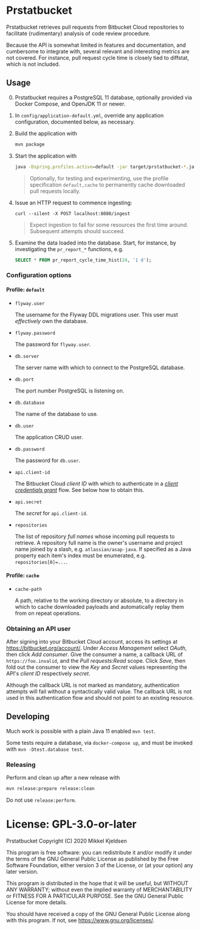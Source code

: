 # Prstatbucket

Prstatbucket retrieves pull requests from Bitbucket Cloud repositories to
facilitate (rudimentary) analysis of code review procedure.

Because the API is somewhat limited in features and documentation, and
cumbersome to integrate with, several relevant and interesting metrics are not
covered. For instance, pull request cycle time is closely tied to diffstat,
which is not included.

## Usage

0. Prstatbucket requires a PostgreSQL 11 database, optionally provided via Docker
Compose, and OpenJDK 11 or newer.

0. In `config/application-default.yml`, override any application configuration,
documented below, as necessary.

0. Build the application with

    ```sh
    mvn package
    ```

0. Start the application with

    ```sh
    java -Dspring.profiles.active=default -jar target/prstatbucket-*.jar
    ```

    > Optionally, for testing and experimenting, use the profile specification
    > `default,cache` to permanently cache downloaded pull requests locally.

0. Issue an HTTP request to commence ingesting:

    ```
    curl --silent -X POST localhost:8080/ingest
    ```

    > Expect ingestion to fail for some resources the first time around. Subsequent attempts should succeed.

0. Examine the data loaded into the database. Start, for instance, by
   investigating the `pr_report_*` functions, e.g.

    ```sql
    SELECT * FROM pr_report_cycle_time_hist(24, '1 d');
    ```

### Configuration options

#### Profile: `default`

* `flyway.user`

    The username for the Flyway DDL migrations user. This user must
    _effectively_ own the database.

* `flyway.password`

    The password for `flyway.user`.

* `db.server`

    The server name with which to connect to the PostgreSQL database.

* `db.port`

    The port number PostgreSQL is listening on.

* `db.database`

    The name of the database to use.

* `db.user`

    The application CRUD user.

* `db.password`

    The password for `db.user`.

* `api.client-id`

    The Bitbucket Cloud _client ID_ with which to authenticate in a [_client
    credentials grant_][auth] flow. See below how to obtain this.

* `api.secret`

    The _secret_ for `api.client-id`.

* `repositories`

    The list of repository _full names_ whose incoming pull requests to
    retrieve. A repository full name is the owner's username and project name
    joined by a slash, e.g. `atlassian/asap-java`. If specified as a Java
    property each item's index must be enumerated, e.g. `repositories[0]=...`.

#### Profile: `cache`

* `cache-path`

    A path, relative to the working directory or absolute, to a directory in
    which to cache downloaded payloads and automatically replay them from on
    repeat operations.

### Obtaining an API user

After signing into your Bitbucket Cloud account, access its settings at
https://bitbucket.org/account/. Under _Access Management_ select _OAuth_, then
click _Add consumer_. Give the consumer a name, a callback URL of
`https://foo.invalid`, and the _Pull requests:Read_ scope. Click _Save_, then
fold out the consumer to view the _Key_ and _Secret_ values representing the
API's _client ID_ respectively _secret_.

Although the callback URL is not marked as mandatory, authentication attempts
will fail without a syntactically valid value. The callback URL is not used in
this authentication flow and should not point to an existing resource.

[auth]: https://developer.atlassian.com/bitbucket/api/2/reference/meta/authentication "Bitbucket API authentication details"

## Developing

Much work is possible with a plain Java 11 enabled `mvn test`.

Some tests require a database, via `docker-compose up`, and must be invoked
with `mvn -Dtest.database test`.

### Releasing

Perform and clean up after a new release with

```sh
mvn release:prepare release:clean
```

Do not use `release:perform`.

# License: GPL-3.0-or-later

Prstatbucket
Copyright (C) 2020  Mikkel Kjeldsen

This program is free software: you can redistribute it and/or modify
it under the terms of the GNU General Public License as published by
the Free Software Foundation, either version 3 of the License, or
(at your option) any later version.

This program is distributed in the hope that it will be useful,
but WITHOUT ANY WARRANTY; without even the implied warranty of
MERCHANTABILITY or FITNESS FOR A PARTICULAR PURPOSE.  See the
GNU General Public License for more details.

You should have received a copy of the GNU General Public License
along with this program.  If not, see <https://www.gnu.org/licenses/>.
